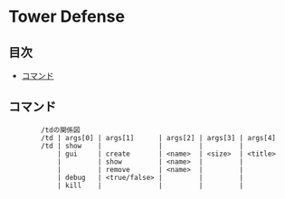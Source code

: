 # Tower Defense

## 目次

- [コマンド](#コマンド)

## コマンド
            /tdの関係図
            /td | args[0] | args[1]      | args[2] | args[3] | args[4]
            /td | show    |              |         |         |
                | gui     | create       | <name>  | <size>  | <title>
                |         | show         | <name>  |         |
                |         | remove       | <name>  |         |
                | debug   | <true/false> |         |         |
                | kill    |              |         |         |